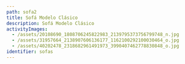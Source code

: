 ```yaml
---
path: sofa2
title: Sofá Modelo Clásico
description: Sofá Modelo Clásico
activityImages:
  - /assets/20108690_1808706245822983_2139795373756799748_n.jpg
  - /assets/31957664_2138907606136177_1162100292100030464_o.jpg
  - /assets/40202478_2318682961491973_3990407462778830848_o.jpg
identifier: sofas
---
```


